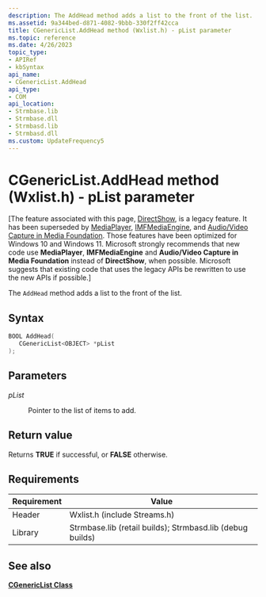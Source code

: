 ```yaml
---
description: The AddHead method adds a list to the front of the list.
ms.assetid: 9a344bed-d871-4082-9bbb-330f2ff42cca
title: CGenericList.AddHead method (Wxlist.h) - pList parameter
ms.topic: reference
ms.date: 4/26/2023
topic_type: 
- APIRef
- kbSyntax
api_name: 
- CGenericList.AddHead
api_type: 
- COM
api_location: 
- Strmbase.lib
- Strmbase.dll
- Strmbasd.lib
- Strmbasd.dll
ms.custom: UpdateFrequency5
---
```


# CGenericList.AddHead method (Wxlist.h) - pList parameter

\[The feature associated with this page, [DirectShow](/windows/win32/directshow/directshow), is a legacy feature. It has been superseded by [MediaPlayer](/uwp/api/Windows.Media.Playback.MediaPlayer), [IMFMediaEngine](/windows/win32/api/mfmediaengine/nn-mfmediaengine-imfmediaengine), and [Audio/Video Capture in Media Foundation](windows/win32/medfound/audio-video-capture-in-media-foundation). Those features have been optimized for Windows 10 and Windows 11. Microsoft strongly recommends that new code use **MediaPlayer**, **IMFMediaEngine** and **Audio/Video Capture in Media Foundation** instead of **DirectShow**, when possible. Microsoft suggests that existing code that uses the legacy APIs be rewritten to use the new APIs if possible.\]

The `AddHead` method adds a list to the front of the list.

## Syntax


```C++
BOOL AddHead(
   CGenericList<OBJECT> *pList
);
```



## Parameters

<dl> <dt>

*pList* 
</dt> <dd>

Pointer to the list of items to add.

</dd> </dl>

## Return value

Returns **TRUE** if successful, or **FALSE** otherwise.

## Requirements

| Requirement | Value |
|-|-|
| Header | Wxlist.h (include Streams.h) |
| Library| Strmbase.lib (retail builds); Strmbasd.lib (debug builds) |

## See also

<dl> <dt>

[**CGenericList Class**](cgenericlist.md)
</dt> </dl>

 

 




